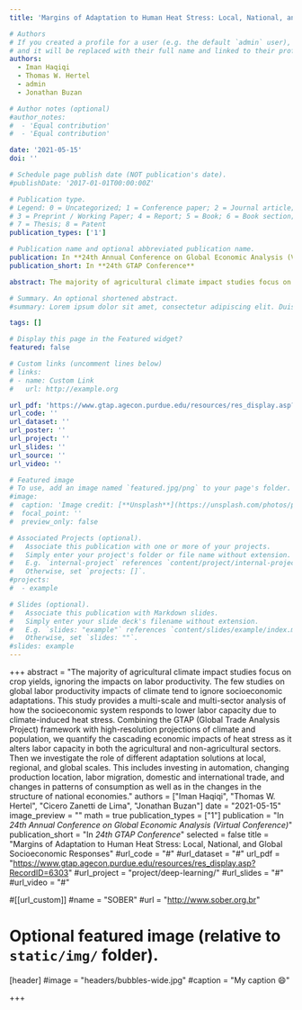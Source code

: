 ```yaml
---
title: 'Margins of Adaptation to Human Heat Stress: Local, National, and Global Socioeconomic Responses'

# Authors
# If you created a profile for a user (e.g. the default `admin` user), write the username (folder name) here
# and it will be replaced with their full name and linked to their profile.
authors:
  - Iman Haqiqi
  - Thomas W. Hertel
  - admin
  - Jonathan Buzan

# Author notes (optional)
#author_notes:
#  - 'Equal contribution'
#  - 'Equal contribution'

date: '2021-05-15'
doi: ''

# Schedule page publish date (NOT publication's date).
#publishDate: '2017-01-01T00:00:00Z'

# Publication type.
# Legend: 0 = Uncategorized; 1 = Conference paper; 2 = Journal article;
# 3 = Preprint / Working Paper; 4 = Report; 5 = Book; 6 = Book section;
# 7 = Thesis; 8 = Patent
publication_types: ['1']

# Publication name and optional abbreviated publication name.
publication: In **24th Annual Conference on Global Economic Analysis (Virtual Conference)**
publication_short: In **24th GTAP Conference**

abstract: The majority of agricultural climate impact studies focus on crop yields, ignoring the impacts on labor productivity. The few studies on global labor productivity impacts of climate tend to ignore socioeconomic adaptations. This study provides a multi-scale and multi-sector analysis of how the socioeconomic system responds to lower labor capacity due to climate-induced heat stress. Combining the GTAP (Global Trade Analysis Project) framework with high-resolution projections of climate and population, we quantify the cascading economic impacts of heat stress as it alters labor capacity in both the agricultural and non-agricultural sectors. Then we investigate the role of different adaptation solutions at local, regional, and global scales. This includes investing in automation, changing production location, labor migration, domestic and international trade, and changes in patterns of consumption as well as in the changes in the structure of national economies.

# Summary. An optional shortened abstract.
#summary: Lorem ipsum dolor sit amet, consectetur adipiscing elit. Duis posuere tellus ac convallis placerat. Proin tincidunt magna sed ex sollicitudin condimentum.

tags: []

# Display this page in the Featured widget?
featured: false

# Custom links (uncomment lines below)
# links:
# - name: Custom Link
#   url: http://example.org

url_pdf: 'https://www.gtap.agecon.purdue.edu/resources/res_display.asp?RecordID=6303'
url_code: ''
url_dataset: ''
url_poster: ''
url_project: ''
url_slides: ''
url_source: ''
url_video: ''

# Featured image
# To use, add an image named `featured.jpg/png` to your page's folder.
#image:
#  caption: 'Image credit: [**Unsplash**](https://unsplash.com/photos/pLCdAaMFLTE)'
#  focal_point: ''
#  preview_only: false

# Associated Projects (optional).
#   Associate this publication with one or more of your projects.
#   Simply enter your project's folder or file name without extension.
#   E.g. `internal-project` references `content/project/internal-project/index.md`.
#   Otherwise, set `projects: []`.
#projects:
#  - example

# Slides (optional).
#   Associate this publication with Markdown slides.
#   Simply enter your slide deck's filename without extension.
#   E.g. `slides: "example"` references `content/slides/example/index.md`.
#   Otherwise, set `slides: ""`.
#slides: example
---
```

+++
abstract = "The majority of agricultural climate impact studies focus on crop yields, ignoring the impacts on labor productivity. The few studies on global labor productivity impacts of climate tend to ignore socioeconomic adaptations. This study provides a multi-scale and multi-sector analysis of how the socioeconomic system responds to lower labor capacity due to climate-induced heat stress. Combining the GTAP (Global Trade Analysis Project) framework with high-resolution projections of climate and population, we quantify the cascading economic impacts of heat stress as it alters labor capacity in both the agricultural and non-agricultural sectors. Then we investigate the role of different adaptation solutions at local, regional, and global scales. This includes investing in automation, changing production location, labor migration, domestic and international trade, and changes in patterns of consumption as well as in the changes in the structure of national economies."
authors = ["Iman Haqiqi", "Thomas W. Hertel", "Cicero Zanetti de Lima", "Jonathan Buzan"]
date = "2021-05-15"
image_preview = ""
math = true
publication_types = ["1"]
publication = "In *24th Annual Conference on Global Economic Analysis (Virtual Conference)*"
publication_short = "In *24th GTAP Conference*"
selected = false
title = "Margins of Adaptation to Human Heat Stress: Local, National, and Global Socioeconomic Responses"
#url_code = "#"
#url_dataset = "#"
url_pdf = "https://www.gtap.agecon.purdue.edu/resources/res_display.asp?RecordID=6303"
#url_project = "project/deep-learning/"
#url_slides = "#"
#url_video = "#"

#[[url_custom]]
#name = "SOBER"
#url = "http://www.sober.org.br"

# Optional featured image (relative to `static/img/` folder).
[header]
#image = "headers/bubbles-wide.jpg"
#caption = "My caption :smile:"

+++
